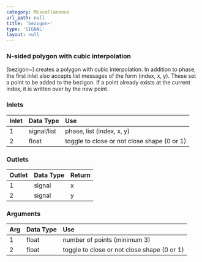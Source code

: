 ```yaml
---
category: Miscellaneous
url_path: null
title: 'bezigon~'
type: 'SIGNAL'
layout: null
---
```


### N-sided polygon with cubic interpolation

[bezigon~] creates a polygon with cubic interpolation. In addition to phase, the first inlet also accepts list messages of the form (index, x, y). These set a point to be added to the bezigon. If a point already exists at the current index, it is written over by the new point. 

### Inlets

| Inlet | Data Type    | Use                                        |
|:------|:-------------|:-------------------------------------------|
| 1     | signal/list  | phase, list (index, x, y)                  |
| 2     | float        | toggle to close or not close shape (0 or 1)|


### Outlets

| Outlet | Data Type | Return  |
|:-------|:----------|:--------|
| 1      | signal    | x       |
| 2      | signal    | y       |

### Arguments

| Arg | Data Type | Use                                         |
|:----|:----------|:--------------------------------------------|
| 1   | float     | number of points (minimum 3)                |
| 2   | float     | toggle to close or not close shape (0 or 1) |
